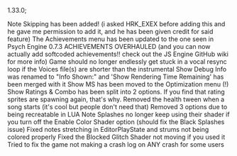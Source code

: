 1.33.0;

Note Skipping has been added! (i asked HRK_EXEX before adding this and he gave me permission to add it, and he has been given credit for said feature)
The Achievements menu has been updated to the one seen in Psych Engine 0.7.3
ACHIEVEMENTS OVERHAULED (and you can now actually add softcoded achievements!! check out the JS Engine GitHub wiki for more info)
Game should no longer endlessly get stuck in a vocal resync loop if the Voices file(s) are shorter than the instrumental
Show Debug Info was renamed to "Info Shown:" and 'Show Rendering Time Remaining' has been merged with it
Show MS has been moved to the Optimization menu
(!) Show Ratings & Combo has been split into 2 options. If you find that rating sprites are spawning again, that's why.
Removed the health tween when a song starts (it's cool but people don't need that)
Removed 3 options due to being recreatable in LUA
Note Splashes no longer keep using their shader if you turn off the Enable Color Shader option (should fix the Black Splashes issue)
Fixed notes stretching in EditorPlayState and strums not being colored properly
Fixed the Blocked Glitch Shader not moving if you used it
Tried to fix the game not making a crash log on ANY crash for some users